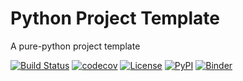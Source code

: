 # Python Project Template

A pure-python project template

[![Build Status](https://github.com/python-project-templates/python/workflows/Build%20Status/badge.svg?branch=main)](https://github.com/python-project-templates/python/actions?query=workflow%3A%22Build+Status%22)
[![codecov](https://codecov.io/gh/python-project-templates/python/branch/main/graph/badge.svg)](https://codecov.io/gh/python-project-templates/python)
[![License](https://img.shields.io/github/license/python-project-templates/python)](https://github.com/python-project-templates/python)
[![PyPI](https://img.shields.io/pypi/v/python_template.svg)](https://pypi.python.org/pypi/python_template)
[![Binder](https://mybinder.org/badge_logo.svg)](https://mybinder.org/v2/gh/python-project-templates/python/main?urlpath=lab)
